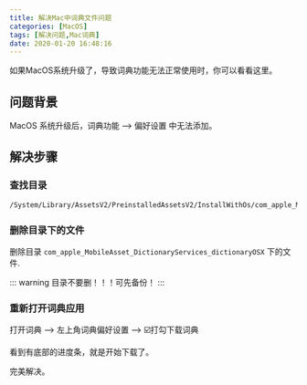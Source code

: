 ```yaml
---
title: 解决Mac中词典文件问题
categories: [MacOS]
tags: [解决问题,Mac词典]
date: 2020-01-20 16:48:16
---
```


如果MacOS系统升级了，导致词典功能无法正常使用时，你可以看看这里。

<!--more-->

## 问题背景

MacOS 系统升级后，词典功能 --> 偏好设置 中无法添加。

## 解决步骤

### 查找目录

```sh
/System/Library/AssetsV2/PreinstalledAssetsV2/InstallWithOs/com_apple_MobileAsset_DictionaryServices_dictionaryOSX
```

### 删除目录下的文件

删除目录 `com_apple_MobileAsset_DictionaryServices_dictionaryOSX` 下的文件.

::: warning
目录不要删！！！可先备份！
:::

### 重新打开词典应用

打开词典 --> 左上角词典偏好设置 --> ☑️打勾下载词典

看到有底部的进度条，就是开始下载了。

完美解决。
